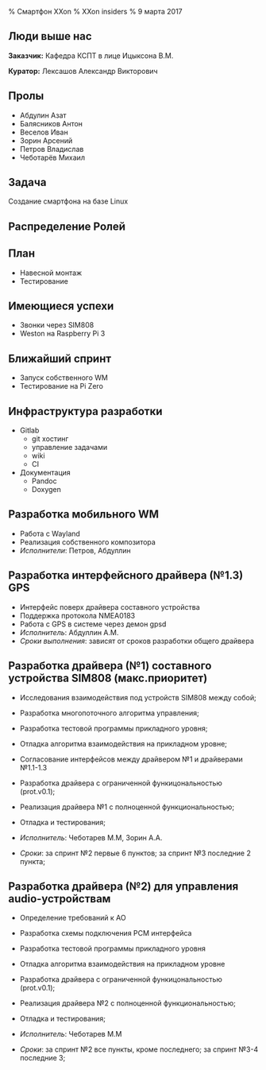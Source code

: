 % Смартфон XXon
% XXon insiders
% 9 марта 2017

## Люди выше нас

**Заказчик:** Кафедра КСПТ в лице Ицыксона В.М.

**Куратор:** Лексашов Александр Викторович

## Пролы

- Абдулин Азат
- Балясников Антон 
- Веселов Иван 
- Зорин Арсений
- Петров Владислав
- Чеботарёв Михаил

## Задача

Создание смартфона на базе Linux

## Распределение Ролей

## План

- Навесной монтаж
- Тестирование

## Имеющиеся успехи

- Звонки через SIM808
- Weston на Raspberry Pi 3 

## Ближайший спринт

- Запуск собственного WM
- Тестирование на Pi Zero


## Инфраструктура разработки

- Gitlab
	- git хостинг
	- управление задачами
	- wiki
	- CI
- Документация
	- Pandoc
	- Doxygen 

## Разработка мобильного WM

- Работа с Wayland
- Реализация собственного композитора
- *Исполнители*: Петров, Абдуллин

## Разработка интерфейсного драйвера (№1.3) GPS

- Интерфейс поверх драйвера составного устройства
- Поддержка протокола NMEA0183
- Работа с GPS в системе через демон gpsd
- *Исполнитель*: Абдуллин А.М.
- *Сроки выполнения*: зависят от сроков разработки общего драйвера



## Разработка драйвера (№1) составного устройства SIM808 (макс.приоритет)

- Исследования взаимодействия под устройств SIM808 между собой;
- Разработка многопоточного алгоритма управления;
- Разработка тестовой программы прикладного уровня;
- Отладка алгоритма взаимодействия на прикладном уровне;
- Согласование интерфейсов между драйвером №1 и драйверами №1.1-1.3
- Разработка драйвера с ограниченной функицональностью (prot.v0.1);
- Реализация драйвера №1 с полноценной функциональностью;
- Отладка и тестирования;

- *Исполнитель*: Чеботарев М.М, Зорин А.А.
- *Сроки*: за спринт №2 первые 6 пунктов;
           за спринт №3 последние 2 пункта;



## Разработка драйвера (№2) для управления audio-устройствам

- Определение требований к АО
- Разработка схемы подключения PCM интерфейса
- Разработка тестовой программы прикладного уровня
- Отладка алгоритма взаимодействия на прикладном уровне
- Разработка драйвера с ограниченной функицональностью (prot.v0.1);
- Реализация драйвера №2 с полноценной функциональностью;
- Отладка и тестирования;

- *Исполнитель*: Чеботарев М.М
- *Сроки*: за спринт №2 все пункты, кроме последнего;
           за спринт №3-4 последние 3;

